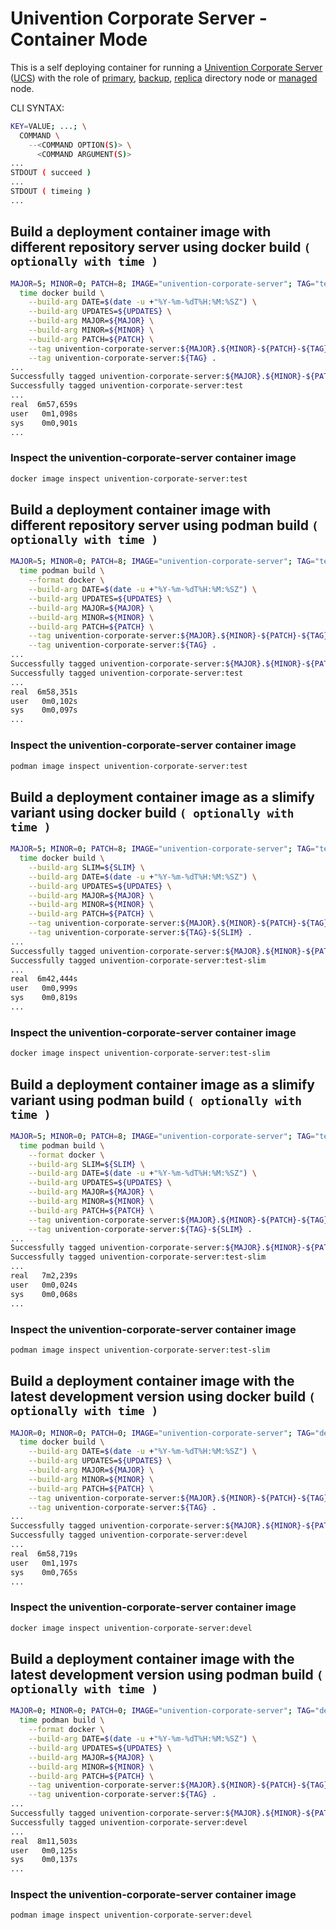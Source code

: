 # Univention Corporate Server - Container Mode

This is a self deploying container for running a [Univention Corporate Server](https://www.univention.com/products/ucs/) ([UCS](https://docs.software-univention.de/manual.html)) with the role of [primary](https://docs.software-univention.de/manual.html#domain-ldap:Primary_Directory_Node), [backup](https://docs.software-univention.de/manual.html#domain-ldap:Backup_Directory_Node), [replica](https://docs.software-univention.de/manual.html#domain-ldap:Replica_Directory_Node) directory node or [managed](https://docs.software-univention.de/manual.html#domain-ldap:Managed_Node) node.

CLI SYNTAX:
```bash
KEY=VALUE; ...; \
  COMMAND \
    --<COMMAND OPTION(S)> \
      <COMMAND ARGUMENT(S)>
...
STDOUT ( succeed )
...
STDOUT ( timeing )
...
```
## Build a deployment container image with different repository server using docker build ```( optionally with time )```
```bash
MAJOR=5; MINOR=0; PATCH=8; IMAGE="univention-corporate-server"; TAG="test"; UPDATES="updates-test.software-univention.de"; \
  time docker build \
    --build-arg DATE=$(date -u +"%Y-%m-%dT%H:%M:%SZ") \
    --build-arg UPDATES=${UPDATES} \
    --build-arg MAJOR=${MAJOR} \
    --build-arg MINOR=${MINOR} \
    --build-arg PATCH=${PATCH} \
    --tag univention-corporate-server:${MAJOR}.${MINOR}-${PATCH}-${TAG} \
    --tag univention-corporate-server:${TAG} .
...
Successfully tagged univention-corporate-server:${MAJOR}.${MINOR}-${PATCH}-${TAG}
Successfully tagged univention-corporate-server:test
...
real  6m57,659s
user   0m1,098s
sys    0m0,901s
...
```
### Inspect the univention-corporate-server container image
```bash
docker image inspect univention-corporate-server:test
```
## Build a deployment container image with different repository server using podman build ```( optionally with time )```
```bash
MAJOR=5; MINOR=0; PATCH=8; IMAGE="univention-corporate-server"; TAG="test"; UPDATES="updates-test.software-univention.de"; \
  time podman build \
    --format docker \
    --build-arg DATE=$(date -u +"%Y-%m-%dT%H:%M:%SZ") \
    --build-arg UPDATES=${UPDATES} \
    --build-arg MAJOR=${MAJOR} \
    --build-arg MINOR=${MINOR} \
    --build-arg PATCH=${PATCH} \
    --tag univention-corporate-server:${MAJOR}.${MINOR}-${PATCH}-${TAG} \
    --tag univention-corporate-server:${TAG} .
...
Successfully tagged univention-corporate-server:${MAJOR}.${MINOR}-${PATCH}-${TAG}
Successfully tagged univention-corporate-server:test
...
real  6m58,351s
user   0m0,102s
sys    0m0,097s
...
```
### Inspect the univention-corporate-server container image
```bash
podman image inspect univention-corporate-server:test
```
## Build a deployment container image as a slimify variant using docker build ```( optionally with time )```
```bash
MAJOR=5; MINOR=0; PATCH=8; IMAGE="univention-corporate-server"; TAG="test"; SLIM="slim"; UPDATES="updates-test.software-univention.de"; \
  time docker build \
    --build-arg SLIM=${SLIM} \
    --build-arg DATE=$(date -u +"%Y-%m-%dT%H:%M:%SZ") \
    --build-arg UPDATES=${UPDATES} \
    --build-arg MAJOR=${MAJOR} \
    --build-arg MINOR=${MINOR} \
    --build-arg PATCH=${PATCH} \
    --tag univention-corporate-server:${MAJOR}.${MINOR}-${PATCH}-${TAG}-${SLIM} \
    --tag univention-corporate-server:${TAG}-${SLIM} .
...
Successfully tagged univention-corporate-server:${MAJOR}.${MINOR}-${PATCH}-${TAG}-${SLIM}
Successfully tagged univention-corporate-server:test-slim
...
real  6m42,444s
user   0m0,999s
sys    0m0,819s
...
```
### Inspect the univention-corporate-server container image
```bash
docker image inspect univention-corporate-server:test-slim
```
## Build a deployment container image as a slimify variant using podman build ```( optionally with time )```
```bash
MAJOR=5; MINOR=0; PATCH=8; IMAGE="univention-corporate-server"; TAG="test"; SLIM="slim"; UPDATES="updates-test.software-univention.de"; \
  time podman build \
    --format docker \
    --build-arg SLIM=${SLIM} \
    --build-arg DATE=$(date -u +"%Y-%m-%dT%H:%M:%SZ") \
    --build-arg UPDATES=${UPDATES} \
    --build-arg MAJOR=${MAJOR} \
    --build-arg MINOR=${MINOR} \
    --build-arg PATCH=${PATCH} \
    --tag univention-corporate-server:${MAJOR}.${MINOR}-${PATCH}-${TAG}-${SLIM} \
    --tag univention-corporate-server:${TAG}-${SLIM} .
...
Successfully tagged univention-corporate-server:${MAJOR}.${MINOR}-${PATCH}-${TAG}-${SLIM}
Successfully tagged univention-corporate-server:test-slim
...
real   7m2,239s
user   0m0,024s
sys    0m0,068s
...
```
### Inspect the univention-corporate-server container image
```bash
podman image inspect univention-corporate-server:test-slim
```
## Build a deployment container image with the latest development version using docker build ```( optionally with time )```
```bash
MAJOR=0; MINOR=0; PATCH=0; IMAGE="univention-corporate-server"; TAG="devel"; UPDATES="updates-test.software-univention.de"; \
  time docker build \
    --build-arg DATE=$(date -u +"%Y-%m-%dT%H:%M:%SZ") \
    --build-arg UPDATES=${UPDATES} \
    --build-arg MAJOR=${MAJOR} \
    --build-arg MINOR=${MINOR} \
    --build-arg PATCH=${PATCH} \
    --tag univention-corporate-server:${MAJOR}.${MINOR}-${PATCH}-${TAG} \
    --tag univention-corporate-server:${TAG} .
...
Successfully tagged univention-corporate-server:${MAJOR}.${MINOR}-${PATCH}-${TAG}
Successfully tagged univention-corporate-server:devel
...
real  6m58,719s
user   0m1,197s
sys    0m0,765s
...
```
### Inspect the univention-corporate-server container image
```bash
docker image inspect univention-corporate-server:devel
```
## Build a deployment container image with the latest development version using podman build ```( optionally with time )```
```bash
MAJOR=0; MINOR=0; PATCH=0; IMAGE="univention-corporate-server"; TAG="devel"; UPDATES="updates-test.software-univention.de"; \
  time podman build \
    --format docker \
    --build-arg DATE=$(date -u +"%Y-%m-%dT%H:%M:%SZ") \
    --build-arg UPDATES=${UPDATES} \
    --build-arg MAJOR=${MAJOR} \
    --build-arg MINOR=${MINOR} \
    --build-arg PATCH=${PATCH} \
    --tag univention-corporate-server:${MAJOR}.${MINOR}-${PATCH}-${TAG} \
    --tag univention-corporate-server:${TAG} .
...
Successfully tagged univention-corporate-server:${MAJOR}.${MINOR}-${PATCH}-${TAG}
Successfully tagged univention-corporate-server:devel
...
real  8m11,503s
user   0m0,125s
sys    0m0,137s
...
```
### Inspect the univention-corporate-server container image
```bash
podman image inspect univention-corporate-server:devel
```